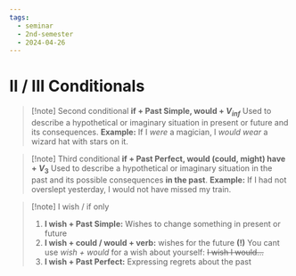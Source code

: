 ```yaml
---
tags:
  - seminar
  - 2nd-semester
  - 2024-04-26
---
```


# II / III Conditionals

> [!note] Second conditional
> **if + Past Simple, would + $V_{inf}$**
> Used to describe a hypothetical or imaginary situation in present or future and its consequences.
> **Example:** If I *were* a magician, I *would wear* a wizard hat with stars on it.

> [!note] Third conditional
> **if + Past Perfect, would (could, might) have + $V_{3}$**
> Used to describe a hypothetical or imaginary situation in the past and its possible consequences **in the past**.
> **Example:** If I had not overslept yesterday, I would not have missed my train.

> [!note] I wish / if only
> 1. **I wish + Past Simple:** Wishes to change something in present or future
> 2. **I wish + could / would + verb:** wishes for the future
> **(!)** You cant use *wish + would* for a wish about yourself: ~~I wish I would...~~
> 3. **I wish + Past Perfect:** Expressing regrets about the past


